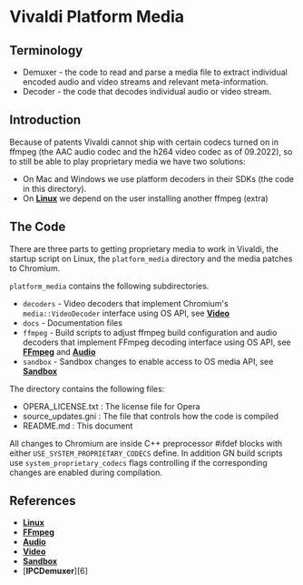 # Vivaldi Platform Media

## Terminology

* Demuxer - the code to read and parse a media file to extract
  individual encoded audio and video streams and relevant
  meta-information.
* Decoder - the code that decodes individual audio or video stream.

## Introduction

Because of patents Vivaldi cannot ship with certain codecs turned on in
ffmpeg (the AAC audio codec and the h264 video codec as of 09.2022), so
to still be able to play proprietary media we have two solutions:

* On Mac and Windows we use platform decoders in their SDKs (the code in
  this directory).
* On [**Linux**][1] we depend on the user installing another ffmpeg
  (extra)

## The Code

There are three parts to getting proprietary media to work in Vivaldi,
the startup script on Linux, the `platform_media` directory and the
media patches to Chromium.

`platform_media` contains the following subdirectories.

* `decoders` - Video decoders that implement Chromium's
  `media::VideoDecoder` interface using OS API, see [**Video**][4]
* `docs` - Documentation files
* `ffmpeg` - Build scripts to adjust ffmpeg build configuration and
  audio decoders that implement FFmpeg decoding interface using OS API,
  see [**FFmpeg**][2] and [**Audio**][3]
* `sandbox` - Sandbox changes to enable access to OS media API, see
  [**Sandbox**][5]

The directory contains the following files:

* OPERA_LICENSE.txt : The license file for Opera
* source_updates.gni : The file that controls how the code is compiled
* README.md : This document

All changes to Chromium are inside C++ preprocessor #ifdef blocks with
either `USE_SYSTEM_PROPRIETARY_CODECS` define. In
addition GN build scripts use `system_proprietary_codecs` flags controlling
if the corresponding changes are enabled during compilation.

## References

* [**Linux**][1]
* [**FFmpeg**][2]
* [**Audio**][3]
* [**Video**][4]
* [**Sandbox**][5]
* [**IPCDemuxer**][6]

[1]: docs/linux.md
[2]: docs/ffmpeg.md
[3]: docs/audio_decoders.md
[4]: docs/video_decoders.md
[5]: docs/sandbox_media_changes.md
